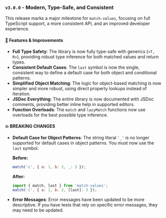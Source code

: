### `v3.0.0` - Modern, Type-Safe, and Consistent

This release marks a major milestone for `match-values`, focusing on full TypeScript support, a more consistent API, and an improved developer experience.

#### 🚀 Features & Improvements

*   **Full Type Safety**: The library is now fully type-safe with generics (`<T, R>`), providing robust type inference for both matched values and return types.
*   **Consistent Default Cases**: The `last` symbol is now the single, consistent way to define a default case for both object and conditional patterns.
*   **Simplified Object Matching**: The logic for object-based matching is now simpler and more robust, using direct property lookups instead of iteration.
*   **JSDoc Everything**: The entire library is now documented with JSDoc comments, providing better inline help in supported editors.
*   **Function Overloads**: The `match` and `lazyMatch` functions now use overloads for the best possible type inference.

#### 💥 BREAKING CHANGES

*   **Default Case for Object Patterns**: The string literal `'_'` is no longer supported for default cases in object patterns. You must now use the `last` symbol.

    **Before:**
    ```javascript
    match('c', { a: 1, b: 2, _: 3 });
    ```

    **After:**
    ```javascript
    import { match, last } from 'match-values';
    match('c', { a: 1, b: 2, [last]: 3 });
    ```
*   **Error Messages**: Error messages have been updated to be more descriptive. If you have tests that rely on specific error messages, they may need to be updated.
